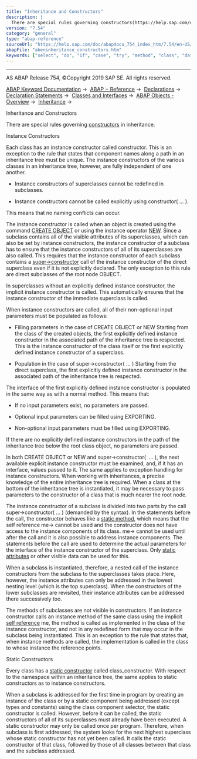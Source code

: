 ```yaml
---
title: "Inheritance and Constructors"
description: |
  There are special rules governing constructors(https://help.sap.com/doc/abapdocu_754_index_htm/7.54/en-US/abenconstructor.htm) in inheritance. Instance Constructors Each class has an instance constructor called constructor. This is an exception to the rule that states that component names along a
version: "7.54"
category: "general"
type: "abap-reference"
sourceUrl: "https://help.sap.com/doc/abapdocu_754_index_htm/7.54/en-US/abeninheritance_constructors.htm"
abapFile: "abeninheritance_constructors.htm"
keywords: ["select", "do", "if", "case", "try", "method", "class", "data", "types", "exception-handling", "abeninheritance", "constructors"]
---
```


* * *

AS ABAP Release 754, ©Copyright 2019 SAP SE. All rights reserved.

[ABAP Keyword Documentation](https://help.sap.com/doc/abapdocu_754_index_htm/7.54/en-US/abenabap.htm) →  [ABAP − Reference](https://help.sap.com/doc/abapdocu_754_index_htm/7.54/en-US/abenabap_reference.htm) →  [Declarations](https://help.sap.com/doc/abapdocu_754_index_htm/7.54/en-US/abendeclarations.htm) →  [Declaration Statements](https://help.sap.com/doc/abapdocu_754_index_htm/7.54/en-US/abenabap_declarations.htm) →  [Classes and Interfaces](https://help.sap.com/doc/abapdocu_754_index_htm/7.54/en-US/abenclasses_and_interfaces.htm) →  [ABAP Objects - Overview](https://help.sap.com/doc/abapdocu_754_index_htm/7.54/en-US/abenabap_objects_oview.htm) →  [Inheritance](https://help.sap.com/doc/abapdocu_754_index_htm/7.54/en-US/abeninheritance.htm) → 

Inheritance and Constructors

There are special rules governing [constructors](https://help.sap.com/doc/abapdocu_754_index_htm/7.54/en-US/abenconstructor.htm) in inheritance.

Instance Constructors

Each class has an instance constructor called constructor. This is an exception to the rule that states that component names along a path in an inheritance tree must be unique. The instance constructors of the various classes in an inheritance tree, however, are fully independent of one another.

-   Instance constructors of superclasses cannot be redefined in subclasses.

-   Instance constructors cannot be called explicitly using constructor( ... ).

This means that no naming conflicts can occur.

The instance constructor is called when an object is created using the command [CREATE OBJECT](https://help.sap.com/doc/abapdocu_754_index_htm/7.54/en-US/abapcreate_object.htm) or using the instance operator [NEW](https://help.sap.com/doc/abapdocu_754_index_htm/7.54/en-US/abenconstructor_expression_new.htm). Since a subclass contains all of the visible attributes of its superclasses, which can also be set by instance constructors, the instance constructor of a subclass has to ensure that the instance constructors of all of its superclasses are also called. This requires that the instance constructor of each subclass contains a [super->constructor](https://help.sap.com/doc/abapdocu_754_index_htm/7.54/en-US/abapcall_method_meth_super.htm) call of the instance constructor of the direct superclass even if it is not explicitly declared. The only exception to this rule are direct subclasses of the root node OBJECT.

In superclasses without an explicitly defined instance constructor, the implicit instance constructor is called. This automatically ensures that the instance constructor of the immediate superclass is called.

When instance constructors are called, all of their non-optional input parameters must be populated as follows:

-   Filling parameters in the case of CREATE OBJECT or NEW
    Starting from the class of the created objects, the first explicitly defined instance constructor in the associated path of the inheritance tree is respected. This is the instance constructor of the class itself or the first explicitly defined instance constructor of a superclass.

-   Population in the case of super->constructor( ... )
    Starting from the direct superclass, the first explicitly defined instance constructor in the associated path of the inheritance tree is respected.

The interface of the first explicitly defined instance constructor is populated in the same way as with a normal method. This means that:

-   If no input parameters exist, no parameters are passed.

-   Optional input parameters can be filled using EXPORTING.

-   Non-optional input parameters must be filled using EXPORTING.

If there are no explicitly defined instance constructors in the path of the inheritance tree below the root class object, no parameters are passed.

In both CREATE OBJECT or NEW and super->constructor(  ... ), the next available explicit instance constructor must be examined, and, if it has an interface, values passed to it. The same applies to exception handling for instance constructors. When working with inheritances, a precise knowledge of the entire inheritance tree is required. When a class at the bottom of the inheritance tree is instantiated, it may be necessary to pass parameters to the constructor of a class that is much nearer the root node.

The instance constructor of a subclass is divided into two parts by the call super->constructor( ... ) (demanded by the syntax). In the statements before the call, the constructor behaves like a [static method](https://help.sap.com/doc/abapdocu_754_index_htm/7.54/en-US/abenstatic_method_glosry.htm "Glossary Entry"), which means that the self reference me-> cannot be used and the constructor does not have access to the instance components of its class. me-> cannot be used until after the call and it is also possible to address instance components. The statements before the call are used to determine the actual parameters for the interface of the instance constructor of the superclass. Only [static attributes](https://help.sap.com/doc/abapdocu_754_index_htm/7.54/en-US/abenstatic_attribute_glosry.htm "Glossary Entry") or other visible data can be used for this.

When a subclass is instantiated, therefore, a nested call of the instance constructors from the subclass to the superclasses takes place. Here, however, the instance attributes can only be addressed in the lowest nesting level (which is the top superclass). When the constructors of the lower subclasses are revisited, their instance attributes can be addressed there successively too.

The methods of subclasses are not visible in constructors. If an instance constructor calls an instance method of the same class using the implicit [self reference](https://help.sap.com/doc/abapdocu_754_index_htm/7.54/en-US/abenself_reference_glosry.htm "Glossary Entry") me, the method is called as implemented in the class of the instance constructor, and not in any redefined form that may occur in the subclass being instantiated. This is an exception to the rule that states that, when instance methods are called, the implementation is called in the class to whose instance the reference points.

Static Constructors

Every class has a [static constructor](https://help.sap.com/doc/abapdocu_754_index_htm/7.54/en-US/abenstatic_constructor_glosry.htm "Glossary Entry") called class\_constructor. With respect to the namespace within an inheritance tree, the same applies to static constructors as to instance constructors.

When a subclass is addressed for the first time in program by creating an instance of the class or by a static component being addressed (except types and constants) using the class component selector, the static constructor is called. However, before it can be called, the static constructors of all of its superclasses must already have been executed. A static constructor may only be called once per program. Therefore, when subclass is first addressed, the system looks for the next highest superclass whose static constructor has not yet been called. It calls the static constructor of that class, followed by those of all classes between that class and the subclass addressed.